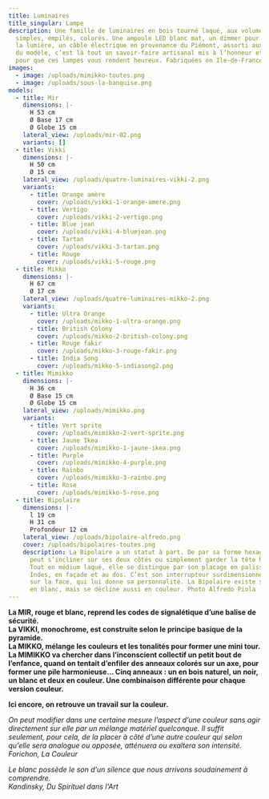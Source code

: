 ```yaml
---
title: Luminaires
title_singular: Lampe
description: Une famille de luminaires en bois tourné laqué, aux volumes
  simples, empilés, colorés. Une ampoule LED blanc mat, un dimmer pour moduler
  la lumière, un câble électrique en provenance du Piémont, assorti aux couleurs
  du modèle, c’est là tout un savoir-faire artisanal mis à l’honneur et pensé
  pour que ces lampes vous rendent heureux. Fabriquées en Ile-de-France.
images:
  - image: /uploads/mimikko-toutes.png
  - image: /uploads/sous-la-banquise.png
models:
  - title: Mir
    dimensions: |-
      H 53 cm  
      Ø Base 17 cm  
      Ø Globe 15 cm
    lateral_view: /uploads/mir-02.png
    variants: []
  - title: Vikki
    dimensions: |-
      H 50 cm  
      Ø 15 cm
    lateral_view: /uploads/quatre-luminaires-vikki-2.png
    variants:
      - title: Orange amère
        cover: /uploads/vikki-1-orange-amere.png
      - title: Vertigo
        cover: /uploads/vikki-2-vertigo.png
      - title: Blue jean
        cover: /uploads/vikki-4-bluejean.png
      - title: Tartan
        cover: /uploads/vikki-3-tartan.png
      - title: Rouge
        cover: /uploads/vikki-5-rouge.png
  - title: Mikko
    dimensions: |-
      H 67 cm  
      Ø 17 cm
    lateral_view: /uploads/quatre-luminaires-mikko-2.png
    variants:
      - title: Ultra Orange
        cover: /uploads/mikko-1-ultra-orange.png
      - title: British Colony
        cover: /uploads/mikko-2-british-colony.png
      - title: Rouge fakir
        cover: /uploads/mikko-3-rouge-fakir.png
      - title: India Song
        cover: /uploads/mikko-5-indiasong2.png
  - title: Mimikko
    dimensions: |-
      H 36 cm  
      Ø Base 15 cm  
      Ø Globe 15 cm
    lateral_view: /uploads/mimikko.png
    variants:
      - title: Vert sprite
        cover: /uploads/mimikko-2-vert-sprite.png
      - title: Jaune Ikea
        cover: /uploads/mimikko-1-jaune-ikea.png
      - title: Purple
        cover: /uploads/mimikko-4-purple.png
      - title: Rainbo
        cover: /uploads/mimikko-3-rainbo.png
      - title: Rose
        cover: /uploads/mimikko-5-rose.png
  - title: Bipolaire
    dimensions: |-
      l 19 cm  
      H 31 cm  
      Profondeur 12 cm
    lateral_view: /uploads/bipolaire-alfredo.png
    cover: /uploads/bipolaires-toutes.png
    description: La Bipolaire a un statut à part. De par sa forme hexagonale, elle
      peut s’incliner sur ses deux côtés ou simplement garder la tête haute.
      Tout en médium laqué, elle se distingue par son placage en palissandre des
      Indes, en façade et au dos. C’est son interrupteur surdimensionné encastré
      sur la face, qui lui donne sa personnalité. La Bipolaire existe sobrement
      en blanc, mais se décline aussi en couleur. Photo Alfredo Piola
---
```

**La MIR, rouge et blanc, reprend les codes de signalétique d’une balise de sécurité.**  \
**La VIKKI, monochrome, est construite selon le principe basique de la pyramide.**  \
**La MIKKO, mélange les couleurs et les tonalités pour former une mini tour.**  \
**La MIMIKKO va chercher dans l’inconscient collectif un petit bout de l’enfance, quand on tentait d’enfiler des anneaux colorés sur un axe, pour former une pile harmonieuse… Cinq anneaux : un en bois naturel, un noir, un blanc et deux en couleur. Une combinaison différente pour chaque version couleur.**

**Ici encore, on retrouve un travail sur la couleur.**

*On peut modifier dans une certaine mesure l’aspect d’une couleur sans agir directement sur elle par un mélange matériel quelconque. Il suffit seulement, pour cela, de la placer à côté d’une autre couleur qui selon qu’elle sera analogue ou opposée, atténuera ou exaltera son intensité.*\
*Forichon, La Couleur*

*Le blanc possède le son d’un silence que nous arrivons soudainement à comprendre.*\
*Kandinsky, Du Spirituel dans l'Art*